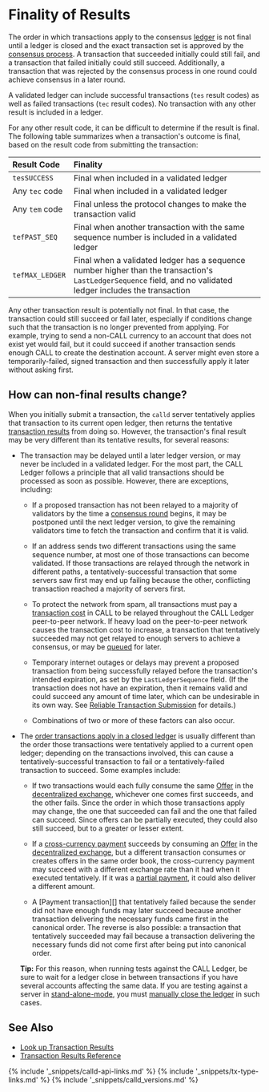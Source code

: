 # Finality of Results

The order in which transactions apply to the consensus [ledger](ledgers.html) is not final until a ledger is closed and the exact transaction set is approved by the [consensus process](intro-to-consensus.html). A transaction that succeeded initially could still fail, and a transaction that failed initially could still succeed. Additionally, a transaction that was rejected by the consensus process in one round could achieve consensus in a later round.

A validated ledger can include successful transactions (`tes` result codes) as well as failed transactions (`tec` result codes). No transaction with any other result is included in a ledger.

For any other result code, it can be difficult to determine if the result is final. The following table summarizes when a transaction's outcome is final, based on the result code from submitting the transaction:

| Result Code     | Finality                                                   |
|:----------------|:-----------------------------------------------------------|
| `tesSUCCESS`    | Final when included in a validated ledger                  |
| Any `tec` code  | Final when included in a validated ledger                  |
| Any `tem` code  | Final unless the protocol changes to make the transaction valid |
| `tefPAST_SEQ`   | Final when another transaction with the same sequence number is included in a validated ledger |
| `tefMAX_LEDGER` | Final when a validated ledger has a sequence number higher than the transaction's `LastLedgerSequence` field, and no validated ledger includes the transaction |

Any other transaction result is potentially not final. In that case, the transaction could still succeed or fail later, especially if conditions change such that the transaction is no longer prevented from applying. For example, trying to send a non-CALL currency to an account that does not exist yet would fail, but it could succeed if another transaction sends enough CALL to create the destination account. A server might even store a temporarily-failed, signed transaction and then successfully apply it later without asking first.

## How can non-final results change?

When you initially submit a transaction, the `calld` server tentatively applies that transaction to its current open ledger, then returns the tentative [transaction results](transaction-results.html) from doing so. However, the transaction's final result may be very different than its tentative results, for several reasons:

- The transaction may be delayed until a later ledger version, or may never be included in a validated ledger. For the most part, the CALL Ledger follows a principle that all valid transactions should be processed as soon as possible. However, there are exceptions, including:

    - If a proposed transaction has not been relayed to a majority of validators by the time a [consensus round](consensus.html) begins, it may be postponed until the next ledger version, to give the remaining validators time to fetch the transaction and confirm that it is valid.

    - If an address sends two different transactions using the same sequence number, at most one of those transactions can become validated. If those transactions are relayed through the network in different paths, a tentatively-successful transaction that some servers saw first may end up failing because the other, conflicting transaction reached a majority of servers first.

    - To protect the network from spam, all transactions must pay a [transaction cost](transaction-cost.html) in CALL to be relayed throughout the CALL Ledger peer-to-peer network. If heavy load on the peer-to-peer network causes the transaction cost to increase, a transaction that tentatively succeeded may not get relayed to enough servers to achieve a consensus, or may be [queued](transaction-queue.html) for later.

    - Temporary internet outages or delays may prevent a proposed transaction from being successfully relayed before the transaction's intended expiration, as set by the `LastLedgerSequence` field. (If the transaction does not have an expiration, then it remains valid and could succeed any amount of time later, which can be undesirable in its own way. See [Reliable Transaction Submission](reliable-transaction-submission.html) for details.)

    - Combinations of two or more of these factors can also occur.

- The [order transactions apply in a closed ledger](ledgers.html#open-closed-and-validated-ledgers) is usually different than the order those transactions were tentatively applied to a current open ledger; depending on the transactions involved, this can cause a tentatively-successful transaction to fail or a tentatively-failed transaction to succeed. Some examples include:

    - If two transactions would each fully consume the same [Offer](offers.html) in the [decentralized exchange](decentralized-exchange.html), whichever one comes first succeeds, and the other fails. Since the order in which those transactions apply may change, the one that succeeded can fail and the one that failed can succeed. Since offers can be partially executed, they could also still succeed, but to a greater or lesser extent.

    - If a [cross-currency payment](cross-currency-payments.html) succeeds by consuming an [Offer](offers.html) in the [decentralized exchange](decentralized-exchange.html), but a different transaction consumes or creates offers in the same order book, the cross-currency payment may succeed with a different exchange rate than it had when it executed tentatively. If it was a [partial payment](partial-payments.html), it could also deliver a different amount.

    - A [Payment transaction][] that tentatively failed because the sender did not have enough funds may later succeed because another transaction delivering the necessary funds came first in the canonical order. The reverse is also possible: a transaction that tentatively succeeded may fail because a transaction delivering the necessary funds did not come first after being put into canonical order.

    **Tip:** For this reason, when running tests against the CALL Ledger, be sure to wait for a ledger close in between transactions if you have several accounts affecting the same data. If you are testing against a server in [stand-alone-mode](calld-server-modes.html#reasons-to-run-a-calld-server-in-stand-alone-mode), you must [manually close the ledger](advance-the-ledger-in-stand-alone-mode.html) in such cases.


## See Also

- [Look up Transaction Results](look-up-transaction-results.html)
- [Transaction Results Reference](transaction-results.html)


<!--{# common link defs #}-->
{% include '_snippets/calld-api-links.md' %}
{% include '_snippets/tx-type-links.md' %}
{% include '_snippets/calld_versions.md' %}
